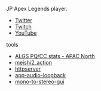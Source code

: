 JP Apex Legends player.
 - [Twitter](https://twitter.com/ndekopon)
 - [Twitch](https://twitch.tv/ndekopon)
 - [YouTube](https://www.youtube.com/@ndekopon)

tools
 - [ALGS PQ/CC stats - APAC North](https://ndekopon.github.io/algs-pqcc-stats-apacn/)
 - [meishi2_action](https://github.com/ndekopon/meishi2_action)
 - [httpserver](https://github.com/ndekopon/httpserver)
 - [app-audio-loopback](https://github.com/ndekopon/app-audio-loopback)
 - [mono-to-stereo-gui](https://github.com/ndekopon/mono-to-stereo-gui)
